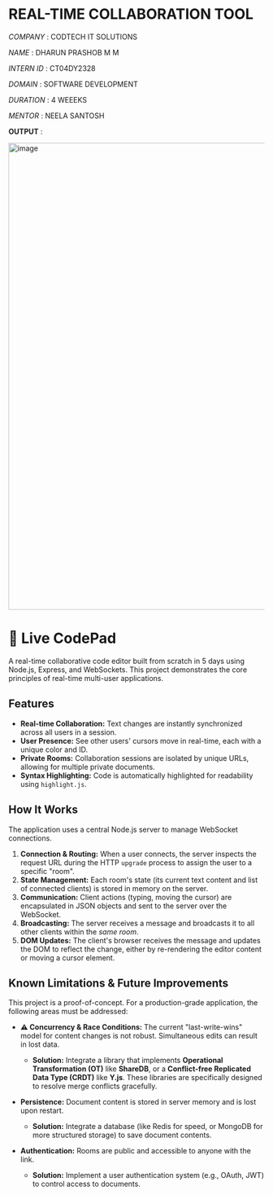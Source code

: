 # REAL-TIME COLLABORATION TOOL

*COMPANY* : CODTECH IT SOLUTIONS

*NAME* : DHARUN PRASHOB M M

*INTERN ID* : CT04DY2328

*DOMAIN* : SOFTWARE DEVELOPMENT

*DURATION* : 4 WEEEKS

*MENTOR* : NEELA SANTOSH

**OUTPUT** : 

<img width="1918" height="917" alt="image" src="https://github.com/user-attachments/assets/2b6069ad-baec-41dd-a747-63f5d3c0b54b" />

# 🚀 Live CodePad

A real-time collaborative code editor built from scratch in 5 days using Node.js, Express, and WebSockets. This project demonstrates the core principles of real-time multi-user applications.

## Features
- **Real-time Collaboration:** Text changes are instantly synchronized across all users in a session.
- **User Presence:** See other users' cursors move in real-time, each with a unique color and ID.
- **Private Rooms:** Collaboration sessions are isolated by unique URLs, allowing for multiple private documents.
- **Syntax Highlighting:** Code is automatically highlighted for readability using `highlight.js`.

## How It Works
The application uses a central Node.js server to manage WebSocket connections.

1.  **Connection & Routing:** When a user connects, the server inspects the request URL during the HTTP `upgrade` process to assign the user to a specific "room".
2.  **State Management:** Each room's state (its current text content and list of connected clients) is stored in memory on the server.
3.  **Communication:** Client actions (typing, moving the cursor) are encapsulated in JSON objects and sent to the server over the WebSocket.
4.  **Broadcasting:** The server receives a message and broadcasts it to all other clients within the *same room*.
5.  **DOM Updates:** The client's browser receives the message and updates the DOM to reflect the change, either by re-rendering the editor content or moving a cursor element.

## Known Limitations & Future Improvements

This project is a proof-of-concept. For a production-grade application, the following areas must be addressed:

-   **⚠️ Concurrency & Race Conditions:** The current "last-write-wins" model for content changes is not robust. Simultaneous edits can result in lost data.
    -   **Solution:** Integrate a library that implements **Operational Transformation (OT)** like **ShareDB**, or a **Conflict-free Replicated Data Type (CRDT)** like **Y.js**. These libraries are specifically designed to resolve merge conflicts gracefully.

-   **Persistence:** Document content is stored in server memory and is lost upon restart.
    -   **Solution:** Integrate a database (like Redis for speed, or MongoDB for more structured storage) to save document contents.

-   **Authentication:** Rooms are public and accessible to anyone with the link.
    -   **Solution:** Implement a user authentication system (e.g., OAuth, JWT) to control access to documents.
